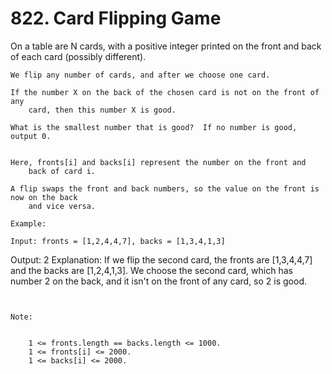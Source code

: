 # 822. Card Flipping Game

On a table are N cards, with a positive integer printed on the front and back of
        each card (possibly different).

    We flip any number of cards, and after we choose one card. 

    If the number X on the back of the chosen card is not on the front of any
        card, then this number X is good.

    What is the smallest number that is good?  If no number is good, output 0.
    

    Here, fronts[i] and backs[i] represent the number on the front and
        back of card i. 

    A flip swaps the front and back numbers, so the value on the front is now on the back
        and vice versa.

    Example:

    Input: fronts = [1,2,4,4,7], backs = [1,3,4,1,3]
Output: 2
Explanation: If we flip the second card, the fronts are [1,3,4,4,7] and the backs are [1,2,4,1,3].
We choose the second card, which has number 2 on the back, and it isn't on the front of any card, so 2 is good.

     

    Note:

    
        1 <= fronts.length == backs.length <= 1000.
        1 <= fronts[i] <= 2000.
        1 <= backs[i] <= 2000.